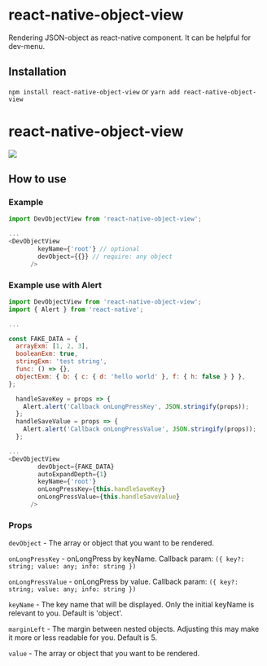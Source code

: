 # react-native-object-view
Rendering JSON-object as react-native component. It can be helpful for dev-menu.

## Installation
```npm install react-native-object-view``` or ```yarn add react-native-object-view```


# react-native-object-view
![](https://github.com/KirillTarasenko/react-native-object-view/blob/main/example/ex.gif)


## How to use

### Example
```js
import DevObjectView from 'react-native-object-view';

...
<DevObjectView
        keyName={'root'} // optional
        devObject={{}} // require: any object
      />
```

### Example use with Alert
```js
import DevObjectView from 'react-native-object-view';
import { Alert } from 'react-native';

...

const FAKE_DATA = {
  arrayExm: [1, 2, 3],
  booleanExm: true,
  stringExm: 'test string',
  func: () => {},
  objectExm: { b: { c: { d: 'hello world' }, f: { h: false } } },
};

  handleSaveKey = props => {
    Alert.alert('Callback onLongPressKey', JSON.stringify(props));
  };
  handleSaveValue = props => {
    Alert.alert('Callback onLongPressValue', JSON.stringify(props));
  };

...
<DevObjectView
        devObject={FAKE_DATA}
        autoExpandDepth={1}
        keyName={'root'}
        onLongPressKey={this.handleSaveKey}
        onLongPressValue={this.handleSaveValue}
      />
```
### Props

```devObject``` - The array or object that you want to be rendered.

```onLongPressKey``` - onLongPress by keyName. Callback param: ```({ key?: string; value: any; info: string })```

```onLongPressValue``` - onLongPress by value. Callback param: ```({ key?: string; value: any; info: string })```

```keyName``` - The key name that will be displayed. Only the initial keyName is relevant to you. Default is 'object'.

```marginLeft``` - The margin between nested objects. Adjusting this may make it more or less readable for you. Default is 5.

```value``` - The array or object that you want to be rendered.

